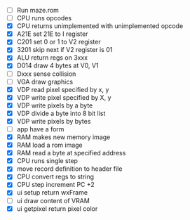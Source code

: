 - [ ] Run maze.rom
- [ ] CPU runs opcodes
- [x] CPU returns unimplemented with unimplemented opcode
- [x] A21E set 21E to I register
- [x] C201 set 0 or 1 to V2 register
- [x] 3201 skip next if V2 register is 01
- [x] ALU return regs on 3xxx
- [x] D014 draw 4 bytes at V0, V1
- [ ] Dxxx sense collision
- [ ] VGA draw graphics
- [x] VDP read pixel specified by x, y
- [x] VDP write pixel specified by X, y
- [x] VDP write pixels by a byte
- [x] VDP divide a byte into 8 bit list
- [x] VDP write pixels by bytes
- [ ] app have a form
- [x] RAM makes new memory image
- [x] RAM load a rom image
- [x] RAM read a byte at specified address
- [x] CPU runs single step
- [x] move record definition to header file
- [x] CPU convert regs to string
- [x] CPU step increment PC +2
- [x] ui setup return wxFrame
- [ ] ui draw content of VRAM
- [x] ui getpixel return pixel color
